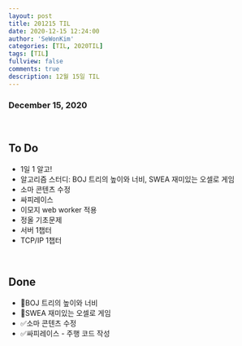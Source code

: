 ```yaml
---
layout: post
title: 201215 TIL
date: 2020-12-15 12:24:00
author: 'SeWonKim'
categories: [TIL, 2020TIL]
tags: [TIL]
fullview: false
comments: true
description: 12월 15일 TIL
---
```


### December 15, 2020

&nbsp;

## To Do

- 1일 1 알고!
- 알고리즘 스터디: BOJ 트리의 높이와 너비, SWEA 재미있는 오셀로 게임
- 소마 콘텐츠 수정
- 싸피레이스
- 이모지 web worker 적용
- 정올 기초문제
- 서버 1챕터
- TCP/IP 1챕터

&nbsp;
&nbsp;

## Done

- 🔺BOJ 트리의 높이와 너비
- 🔺SWEA 재미있는 오셀로 게임
- ✅소마 콘텐츠 수정
- ✅싸피레이스 - 주행 코드 작성


&nbsp;
&nbsp;
